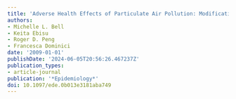 ```yaml
---
title: 'Adverse Health Effects of Particulate Air Pollution: Modification by Air conditioning'
authors:
- Michelle L. Bell
- Keita Ebisu
- Roger D. Peng
- Francesca Dominici
date: '2009-01-01'
publishDate: '2024-06-05T20:56:26.467237Z'
publication_types:
- article-journal
publication: '*Epidemiology*'
doi: 10.1097/ede.0b013e3181aba749
---
```

